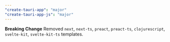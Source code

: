 ```yaml
---
"create-tauri-app": "major"
"create-tauri-app-js": "major"
---
```


**Breaking Change** Removed `next`, `next-ts`, `preact`, `preact-ts`, `clojurescript`, `svelte-kit`, `svelte-kit-ts` templates.
